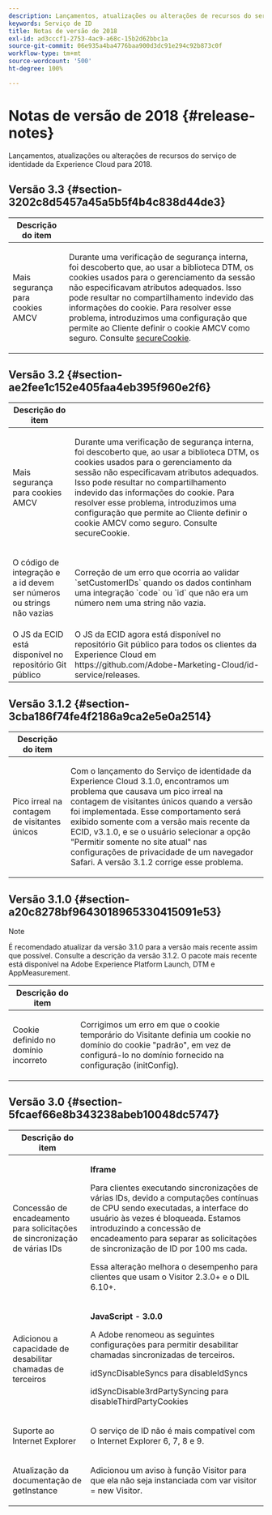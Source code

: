 ```yaml
---
description: Lançamentos, atualizações ou alterações de recursos do serviço de identidade da Experience Cloud para 2018.
keywords: Serviço de ID
title: Notas de versão de 2018
exl-id: ad3cccf1-2753-4ac9-a68c-15b2d62bbc1a
source-git-commit: 06e935a4ba4776baa900d3dc91e294c92b873c0f
workflow-type: tm+mt
source-wordcount: '500'
ht-degree: 100%

---
```


# Notas de versão de 2018 {#release-notes}

Lançamentos, atualizações ou alterações de recursos do serviço de identidade da Experience Cloud para 2018.

## Versão 3.3 {#section-3202c8d5457a45a5b5f4b4c838d44de3}

<table id="table_201417BD540E4EE69911AABE9BF77509"> 
 <thead> 
  <tr> 
   <th colname="col1" class="entry"> Descrição do item </th> 
   <th colname="col2" class="entry"> </th> 
  </tr>
 </thead>
 <tbody> 
  <tr> 
   <td colname="col1"> <p>Mais segurança para cookies AMCV </p> </td> 
   <td colname="col2"> <p>Durante uma verificação de segurança interna, foi descoberto que, ao usar a biblioteca DTM, os cookies usados para o gerenciamento da sessão não especificavam atributos adequados. Isso pode resultar no compartilhamento indevido das informações do cookie. Para resolver esse problema, introduzimos uma configuração que permite ao Cliente definir o cookie AMCV como seguro. Consulte <a href="/help/library/function-vars/securecookie.md" format="https" scope="external">secureCookie</a>. </p> </td> 
  </tr> 
 </tbody> 
</table>

## Versão 3.2 {#section-ae2fee1c152e405faa4eb395f960e2f6}

<table id="table_6546F5C74E4742E4B5E9793BCEAB66FA"> 
 <thead> 
  <tr> 
   <th colname="col1" class="entry"> Descrição do item </th> 
   <th colname="col2" class="entry"> </th> 
  </tr>
 </thead>
 <tbody> 
  <tr> 
   <td colname="col1"> <p>Mais segurança para cookies AMCV </p> </td> 
   <td colname="col2"> <p>Durante uma verificação de segurança interna, foi descoberto que, ao usar a biblioteca DTM, os cookies usados para o gerenciamento da sessão não especificavam atributos adequados. Isso pode resultar no compartilhamento indevido das informações do cookie. Para resolver esse problema, introduzimos uma configuração que permite ao Cliente definir o cookie AMCV como seguro. Consulte secureCookie. </p> </td> 
  </tr> 
  <tr> 
   <td colname="col1"> <p>O código de integração e a id devem ser números ou strings não vazias </p> </td> 
   <td colname="col2"> <p>Correção de um erro que ocorria ao validar `setCustomerIDs` quando os dados continham uma integração `code` ou `id` que não era um número nem uma string não vazia. </p> </td> 
  </tr> 
  <tr> 
   <td colname="col1"> O JS da ECID está disponível no repositório Git público </td> 
   <td colname="col2"> O JS da ECID agora está disponível no repositório Git público para todos os clientes da Experience Cloud em https://github.com/Adobe-Marketing-Cloud/id-service/releases. </td> 
  </tr> 
 </tbody> 
</table>

## Versão 3.1.2 {#section-3cba186f74fe4f2186a9ca2e5e0a2514}

<table id="table_9FA4E20C996746A2A4219C9A0F759AD1"> 
 <thead> 
  <tr> 
   <th colname="col1" class="entry"> Descrição do item </th> 
   <th colname="col2" class="entry"> </th> 
  </tr>
 </thead>
 <tbody> 
  <tr> 
   <td colname="col1"> <p>Pico irreal na contagem de visitantes únicos </p> </td> 
   <td colname="col2"> <p>Com o lançamento do Serviço de identidade da Experience Cloud 3.1.0, encontramos um problema que causava um pico irreal na contagem de visitantes únicos quando a versão foi implementada. Esse comportamento será exibido somente com a versão mais recente da ECID, v3.1.0, e se o usuário selecionar a opção "Permitir somente no site atual" nas configurações de privacidade de um navegador Safari. A versão 3.1.2 corrige esse problema. </p> </td> 
  </tr> 
 </tbody> 
</table>

## Versão 3.1.0 {#section-a20c8278bf9643018965330415091e53}

>[!NOTE]
>
>É recomendado atualizar da versão 3.1.0 para a versão mais recente assim que possível. Consulte a descrição da versão 3.1.2. O pacote mais recente está disponível na Adobe Experience Platform Launch, DTM e AppMeasurement.

<table id="table_512039AFC4D34038B8F116B71EEEE7F6"> 
 <thead> 
  <tr> 
   <th colname="col1" class="entry"> Descrição do item </th> 
   <th colname="col2" class="entry"> </th> 
  </tr>
 </thead>
 <tbody> 
  <tr> 
   <td colname="col1"> <p>Cookie definido no domínio incorreto </p> </td> 
   <td colname="col2"> <p>Corrigimos um erro em que o cookie temporário do Visitante definia um cookie no domínio do cookie "padrão", em vez de configurá-lo no domínio fornecido na configuração (initConfig). </p> </td> 
  </tr> 
 </tbody> 
</table>

## Versão 3.0 {#section-5fcaef66e8b343238abeb10048dc5747}

<table id="table_7E9224D6CC924A2DB5119171C9DC5443"> 
 <thead> 
  <tr> 
   <th colname="col1" class="entry"> Descrição do item </th> 
   <th colname="col2" class="entry"> </th> 
  </tr>
 </thead>
 <tbody> 
  <tr> 
   <td colname="col1"> <p>Concessão de encadeamento para solicitações de sincronização de várias IDs </p> </td> 
   <td colname="col2"> <p><b>Iframe</b> </p> <p>Para clientes executando sincronizações de várias IDs, devido a computações contínuas de CPU sendo executadas, a interface do usuário às vezes é bloqueada. Estamos introduzindo a concessão de encadeamento para separar as solicitações de sincronização de ID por 100 ms cada. </p> <p>Essa alteração melhora o desempenho para clientes que usam o Visitor 2.3.0+ e o DIL 6.10+. </p> </td> 
  </tr> 
  <tr> 
   <td colname="col1"> Adicionou a capacidade de desabilitar chamadas de terceiros </td> 
   <td colname="col2"> <p><b>JavaScript - 3.0.0</b> </p> <p>A Adobe renomeou as seguintes configurações para permitir desabilitar chamadas sincronizadas de terceiros. </p> <p>idSyncDisableSyncs para disableIdSyncs </p> <p>idSyncDisable3rdPartySyncing para disableThirdPartyCookies </p> </td> 
  </tr> 
  <tr> 
   <td colname="col1"> <p>Suporte ao Internet Explorer </p> </td> 
   <td colname="col2"> <p>O serviço de ID não é mais compatível com o Internet Explorer 6, 7, 8 e 9. </p> </td> 
  </tr> 
  <tr> 
   <td colname="col1"> <p>Atualização da documentação de getInstance </p> </td> 
   <td colname="col2"> <p>Adicionou um aviso à função Visitor para que ela não seja instanciada com var visitor = new Visitor. </p> </td> 
  </tr> 
 </tbody> 
</table>
